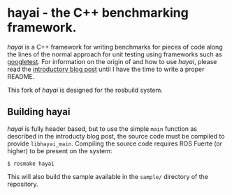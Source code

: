 # hayai - the C++ benchmarking framework.

_hayai_ is a C++ framework for writing benchmarks for pieces of code along the lines of the normal approach for unit testing using frameworks such as [googletest](http://code.google.com/p/googletest/). For information on the origin of and how to use _hayai_, please read the [introductory blog post](http://nickbruun.dk/2012/02/07/easy-cpp-benchmarking) until I have the time to write a proper README.

This fork of _hayai_ is designed for the rosbuild system.

## Building hayai

_hayai_ is fully header based, but to use the simple `main` function as described in the introducty blog post, the source code must be compiled to provide `libhayai_main`. Compiling the source code requires ROS Fuerte (or higher) to be present on the system:

    $ rosmake hayai

This will also build the sample available in the `sample/` directory of the repository.
